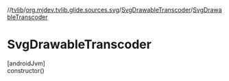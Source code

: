 //[tvlib](../../../index.md)/[org.mjdev.tvlib.glide.sources.svg](../index.md)/[SvgDrawableTranscoder](index.md)/[SvgDrawableTranscoder](-svg-drawable-transcoder.md)

# SvgDrawableTranscoder

[androidJvm]\
constructor()
